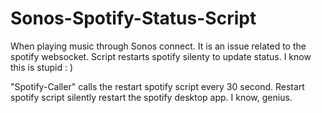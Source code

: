 # Sonos-Spotify-Status-Script
When playing music through Sonos connect. It is an issue related to the spotify websocket. Script restarts spotify silenty to update status. I know this is stupid : )

"Spotify-Caller" calls the restart spotify script every 30 second. Restart spotify script silently restart the spotify desktop app. I know, genius.
